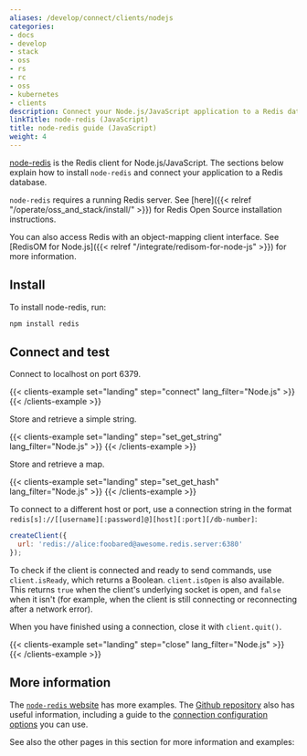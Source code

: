 ```yaml
---
aliases: /develop/connect/clients/nodejs
categories:
- docs
- develop
- stack
- oss
- rs
- rc
- oss
- kubernetes
- clients
description: Connect your Node.js/JavaScript application to a Redis database
linkTitle: node-redis (JavaScript)
title: node-redis guide (JavaScript)
weight: 4
---
```


[node-redis](https://github.com/redis/node-redis) is the Redis client for Node.js/JavaScript.
The sections below explain how to install `node-redis` and connect your application
to a Redis database.

`node-redis` requires a running Redis server. See [here]({{< relref "/operate/oss_and_stack/install/" >}}) for Redis Open Source installation instructions.

You can also access Redis with an object-mapping client interface. See
[RedisOM for Node.js]({{< relref "/integrate/redisom-for-node-js" >}})
for more information.

## Install

To install node-redis, run:

```bash
npm install redis
```

## Connect and test

Connect to localhost on port 6379. 

{{< clients-example set="landing" step="connect" lang_filter="Node.js" >}}
{{< /clients-example >}}

Store and retrieve a simple string.

{{< clients-example set="landing" step="set_get_string" lang_filter="Node.js" >}}
{{< /clients-example >}}

Store and retrieve a map.

{{< clients-example set="landing" step="set_get_hash" lang_filter="Node.js" >}}
{{< /clients-example >}}

To connect to a different host or port, use a connection string in the format `redis[s]://[[username][:password]@][host][:port][/db-number]`:

```js
createClient({
  url: 'redis://alice:foobared@awesome.redis.server:6380'
});
```
To check if the client is connected and ready to send commands, use `client.isReady`, which returns a Boolean. `client.isOpen` is also available. This returns `true` when the client's underlying socket is open, and `false` when it isn't (for example, when the client is still connecting or reconnecting after a network error).

When you have finished using a connection, close it with `client.quit()`.

{{< clients-example set="landing" step="close" lang_filter="Node.js" >}}
{{< /clients-example >}}

## More information

The [`node-redis` website](https://redis.js.org/) has more examples.
The [Github repository](https://github.com/redis/node-redis) also has useful
information, including a guide to the
[connection configuration options](https://github.com/redis/node-redis/blob/master/docs/client-configuration.md) you can use.

See also the other pages in this section for more information and examples:
